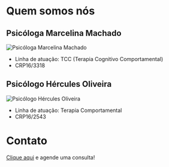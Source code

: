 # Quem somos nós

## Psicóloga Marcelina Machado

![Psicóloga Marcelina Machado](img/psi_marcelina_machado.jpg)

- Linha de atuação: TCC (Terapia Cognitivo Comportamental)
- CRP16/3318

## Psicólogo Hércules Oliveira

![Psicólogo Hércules Oliveira](img/psi_hercules_oliveira.jpg)

- Linha de atuação: Terapia Comportamental
- CRP16/2543

# Contato

[Clique aqui](https://wa.me/5527999725066) e agende uma consulta!